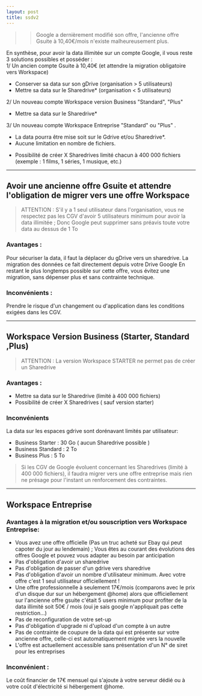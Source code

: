 ```yaml
---
layout: post
title: ssdv2
---
```

> > Google a dernièrement modifié son offre, l'ancienne offre Gsuite à 10,40€/mois n'existe malheureusement plus.  

En synthèse, pour avoir la data illimitée sur un compte Google, il vous reste 3 solutions possibles et posséder :  
1/ Un ancien compte Gsuite à 10,40€ (et attendre la migration obligatoire vers Workspace)
- Conserver sa data sur son gDrive (organisation > 5 utilisateurs)
- Mettre sa data sur le Sharedrive* (organisation < 5 utilisateurs)

2/ Un nouveau compte Workspace version Business "Standard", "Plus"
- Mettre sa data sur le Sharedrive*

3/ Un nouveau compte Workspace Entreprise "Standard" ou "Plus" .
- La data pourra être mise soit sur le Gdrive et/ou Sharedrive*.
- Aucune limitation en nombre de fichiers.

* Possibilité de créer X Sharedrives limité chacun à 400 000 fichiers (exemple : 1 films, 1 séries, 1 musique, etc.)


***

## Avoir une ancienne offre Gsuite et attendre l'obligation de migrer vers une offre Workspace

> ATTENTION : S'il y a 1 seul utilisateur dans l'organisation, vous ne respectez pas les CGV d'avoir 5 utilisateurs minimum pour avoir la data illimitée ; Donc Google peut supprimer sans préavis toute votre data au dessus de 1 To

### Avantages :

Pour sécuriser la data, il faut la déplacer du gDrive vers un sharedrive.
La migration des données ce fait directement depuis votre Drive Google
En restant le plus longtemps possible sur cette offre, vous évitez une migration, sans dépenser plus et sans contrainte technique.

### Inconvénients :
Prendre le risque d'un changement ou d'application dans les conditions exigées dans les CGV.


***

## Workspace Version Business (Starter, Standard ,Plus)
> ATTENTION : La version Workspace STARTER ne permet pas de créer un Sharedrive

### Avantages :
- Mettre sa data sur le Sharedrive (limité à 400 000 fichiers)
- Possibilité de créer X Sharedrives ( sauf version starter)

### Inconvénients

La data sur les espaces gdrive sont dorénavant limités par utilisateur:
* Business Starter : 30 Go ( aucun Sharedrive possible )
* Business Standard : 2 To
* Business Plus : 5 To
> Si les CGV de Google évoluent concernant les Sharedrives (limité à 400 000 fichiers), il faudra migrer vers une offre entreprise mais rien ne présage pour l'instant un renforcement des contraintes.

***

## Workspace Entreprise
### Avantages à la migration et/ou souscription vers Workspace Entreprise:

* Vous avez une offre officielle (Pas un truc acheté sur Ebay qui peut capoter du jour au lendemain) ; Vous êtes au courant des évolutions des offres Google et pouvez vous adapter au besoin par anticipation
* Pas d'obligation d'avoir un sharedrive
* Pas d'obligation de passer d'un gdrive vers sharedrive
* Pas d'obligation d'avoir un nombre d'utilisateur minimum. Avec votre offre c'est 1 seul utilisateur officiellement !
* Une offre professionnelle à seulement 17€/mois (comparons avec le prix d'un disque dur sur un hébergement @home) alors que officiellement sur l'ancienne offre gsuite c'était 5 users minimum pour profiter de la data illimité soit 50€ / mois (oui je sais google n'appliquait pas cette restriction...)
* Pas de reconfiguration de votre set-up
* Pas d'obligation d'upgrade ni d'upload d'un compte à un autre
* Pas de contrainte de coupure de la data qui est présente sur votre ancienne offre, celle-ci est automatiquement migrée vers la nouvelle
* L'offre est actuellement accessible sans présentation d'un N° de siret pour les entreprises

### Inconvénient :

Le coût financier de 17€ mensuel qui s'ajoute à votre serveur dédié ou à votre coût d'électricité si hébergement @home.